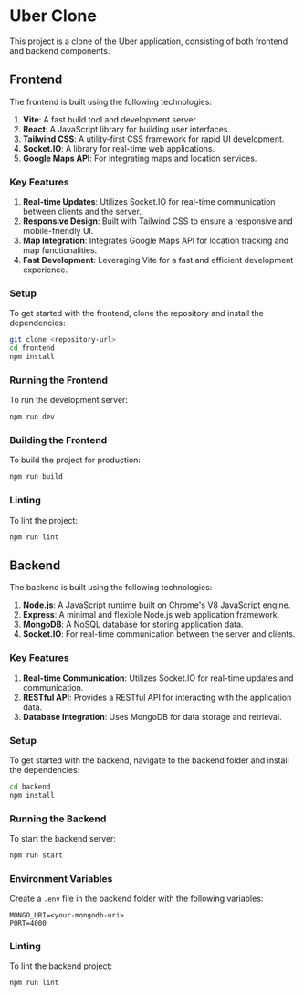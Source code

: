 # Uber Clone

This project is a clone of the Uber application, consisting of both frontend and backend components.

## Frontend

The frontend is built using the following technologies:

1. **Vite**: A fast build tool and development server.
2. **React**: A JavaScript library for building user interfaces.
3. **Tailwind CSS**: A utility-first CSS framework for rapid UI development.
4. **Socket.IO**: A library for real-time web applications.
5. **Google Maps API**: For integrating maps and location services.

### Key Features

1. **Real-time Updates**: Utilizes Socket.IO for real-time communication between clients and the server.
2. **Responsive Design**: Built with Tailwind CSS to ensure a responsive and mobile-friendly UI.
3. **Map Integration**: Integrates Google Maps API for location tracking and map functionalities.
4. **Fast Development**: Leveraging Vite for a fast and efficient development experience.

### Setup

To get started with the frontend, clone the repository and install the dependencies:

```bash
git clone <repository-url>
cd frontend
npm install
```

### Running the Frontend

To run the development server:

```bash
npm run dev
```

### Building the Frontend

To build the project for production:

```bash
npm run build
```

### Linting

To lint the project:

```bash
npm run lint
```

## Backend

The backend is built using the following technologies:

1. **Node.js**: A JavaScript runtime built on Chrome's V8 JavaScript engine.
2. **Express**: A minimal and flexible Node.js web application framework.
3. **MongoDB**: A NoSQL database for storing application data.
4. **Socket.IO**: For real-time communication between the server and clients.

### Key Features

1. **Real-time Communication**: Utilizes Socket.IO for real-time updates and communication.
2. **RESTful API**: Provides a RESTful API for interacting with the application data.
3. **Database Integration**: Uses MongoDB for data storage and retrieval.

### Setup

To get started with the backend, navigate to the backend folder and install the dependencies:

```bash
cd backend
npm install
```

### Running the Backend

To start the backend server:

```bash
npm run start
```

### Environment Variables

Create a `.env` file in the backend folder with the following variables:

```properties
MONGO_URI=<your-mongodb-uri>
PORT=4000
```

### Linting

To lint the backend project:

```bash
npm run lint
```
